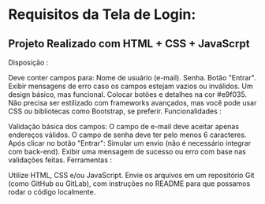 <h1>Requisitos da Tela de Login:</h1>

<h2>Projeto Realizado com HTML + CSS + JavaScrpt</h2>

Disposição :

Deve conter campos para:
Nome de usuário (e-mail).
Senha.
Botão "Entrar".
Exibir mensagens de erro caso os campos estejam vazios ou inválidos.
Um design básico,  mas funcional. Colocar botões e detalhes na cor #e9f035. Não precisa ser estilizado com frameworks avançados, mas você pode usar CSS ou bibliotecas como Bootstrap, se preferir.
Funcionalidades :

Validação básica dos campos:
O campo de e-mail deve aceitar apenas endereços válidos.
O campo de senha deve ter pelo menos 6 caracteres.
Após clicar no botão "Entrar":
Simular um envio (não é necessário integrar com back-end).
Exibir uma mensagem de sucesso ou erro com base nas validações feitas.
Ferramentas :

Utilize HTML, CSS e/ou JavaScript.
Envie os arquivos em um repositório Git (como GitHub ou GitLab), com instruções no README para que possamos rodar o código localmente.
